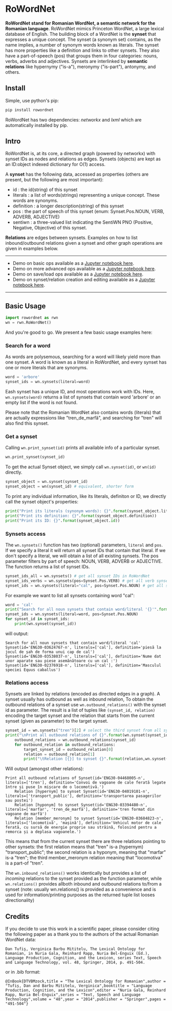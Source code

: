 # RoWordNet

**RoWordNet stand for Romanian WordNet, a semantic network for the Romanian language**. RoWordNet mimics Princeton WordNet, a large lexical database of English. 
The building block of a WordNet is the **synset** that expresses a unique concept. The synset (a synonym set) contains, as the name implies, a number of synonym words known as literals. The synset has more properties like a definition and links to other synsets. They also have a part-of-speech (pos) that groups them in four categories: nouns, verbs, adverbs and adjectives. Synsets are interlinked by **semantic relations** like hypernymy ("is-a"), meronymy ("is-part"), antonymy, and others. 

## Install

Simple, use python's pip:
```sh
pip install rowordnet
```

RoWordNet has two dependencies: _networkx_ and _lxml_ which are automatically installed by pip.

## Intro

RoWordNet is, at its core, a directed graph (powered by networkx) with synset IDs as nodes and relations as edges. Synsets (objects) are kept as an ID:object indexed dictionary for O(1) access.

A **synset** has the following data, accessed as properties (others are present, but the following are most important): 
* id : the id(string) of this synset
* literals : a list of words(strings) representing a unique concept. These words are synonyms.
* definition : a longer description(string) of this synset
* pos : the part of speech of this synset (enum: Synset.Pos.NOUN, VERB, ADVERB, ADJECTIVE)
* sentiwn : a three-valued list indicating the SentiWN PNO (Positive, Negative, Objective) of this synset.

**Relations** are edges between synsets. Examples on how to list inbound/outbound relations given a synset and other graph operations are given in examples below.

____

* Demo on basic ops available as a [Jupyter notebook here](jupyter/basic_operations_wordnet.ipynb).
* Demo on more advanced ops available as a [Jupyter notebook here](jupyter/create_edit_synsets.ipynb).
* Demo on save/load ops available as a [Jupyter notebook here](jupyter/load_save_wordnet.ipynb).
* Demo on synset/relation creation and editing available as a [Jupyter notebook here](jupyter/synonym_antonym.ipynb).
____

## Basic Usage

```python
import rowordnet as rwn
wn = rwn.RoWordNet()
```

And you're good to go. We present a few basic usage examples here:

### Search for a word

As words are polysemous, searching for a word will likely yield more than one synset. A word is known as a literal in RoWordNet, and every synset has one or more literals that are synonyms.
```python
word = 'arbore'
synset_ids = wn.synsets(literal=word)
```
Eash synset has a unique ID, and most operations work with IDs. Here, ``wn.synsets(word)`` returns a list of synsets that contain word 'arbore' or an empty list if the word is not found. 

Please note that the Romanian WordNet also contains words (literals) that are actually expressions like "tren\_de\_marfă", and searching for "tren" will also find this synset.

### Get a synset

Calling ``wn.print_synset(id)`` prints all available info of a particular synset.

```python  
wn.print_synset(synset_id)
```

To get the actual Synset object, we simply call ``wn.synset(id)``, or ``wn(id)`` directly.

```python
synset_object = wn.synset(synset_id)
synset_object = wn(synset_id) # equivalent, shorter form
```

To print any individual information, like its literals, definiton or ID, we directly call the synset object's properties:

```python
print("Print its literals (synonym words): {}".format(synset_object.literals))
print("Print its definition: {}".format(synset_object.definition))
print("Print its ID: {}".format(synset_object.id))
```
       
### Synsets access
    
The ``wn.synsets()`` function has two (optional) parameters, ``literal`` and ``pos``. If we specify a literal it will return all synset IDs that contain that literal. If we don't specify a literal, we will obtain a list of all existing synsets. The pos parameter filters by part of speech: NOUN, VERB, ADVERB or ADJECTIVE. The function returns a list of synset IDs.

```python    
synset_ids_all = wn.synsets() # get all synset IDs in RoWordNet
synset_ids_verbs = wn.synsets(pos=Synset.Pos.VERB) # get all verb synset IDs
synset_ids = wn.synsets(literal="cal", pos=Synset.Pos.NOUN) # get all synset IDs that contain word "cal" and are nouns
```

For example we want to list all synsets containing word "cal":

```python
word = 'cal'
print("Search for all noun synsets that contain word/literal '{}'".format(word))    
synset_ids = wn.synsets(literal=word, pos=Synset.Pos.NOUN)
for synset_id in synset_ids:
    print(wn.synset(synset_id))
```
will output:
```
Search for all noun synsets that contain word/literal 'cal'
Synset(id='ENG30-03624767-n', literals=['cal'], definition='piesă la jocul de șah de forma unui cap de cal')
Synset(id='ENG30-03538037-n', literals=['cal'], definition='Nume dat unor aparate sau piese asemănătoare cu un cal :')
Synset(id='ENG30-02376918-n', literals=['cal'], definition='Masculul speciei Equus caballus')
````


### Relations access

Synsets are linked by relations (encoded as directed edges in a graph). A synset usually has outbound as well as inbound relation, To obtain the outbound relations of a synset use ``wn.outbound_relations()`` with the synset id as parameter. The result is a list of tuples like ``(synset_id, relation)`` encoding the target synset and the relation that starts from the current synset (given as parameter) to the target synset.

```python 
synset_id = wn.synsets("tren")[2] # select the third synset from all synsets containing word "tren"
print("\nPrint all outbound relations of {}".format(wn.synset(synset_id)))
    outbound_relations = wn.outbound_relations(synset_id)
    for outbound_relation in outbound_relations:
        target_synset_id = outbound_relation[0]        
        relation = outbound_relation[1]
        print("\tRelation [{}] to synset {}".format(relation,wn.synset(target_synset_id)))
```
Will output (amongst other relations):
```   
Print all outbound relations of Synset(id='ENG30-04468005-n', literals=['tren'], definition='Convoi de vagoane de cale ferată legate între și puse în mișcare de o locomotivă.')
    Relation [hypernym] to synset Synset(id='ENG30-04019101-n', literals=['transport_public'], definition='transportarea pasagerilor sau postei')
    Relation [hyponym] to synset Synset(id='ENG30-03394480-n', literals=['marfar', 'tren_de_marfă'], definition='tren format din vagoane de marfă')
    Relation [member_meronym] to synset Synset(id='ENG30-03684823-n', literals=['locomotivă', 'mașină'], definition='Vehicul motor de cale ferată, cu sursă de energie proprie sau străină, folosind pentru a remorca și a deplasa vagoanele.')
````
This means that from the current synset there are three relations pointing to other synsets: the first relation means that "tren" is-a (hypernym) "transport\_public"; the second relation is a hyponym, meaning that "marfar" is-a "tren"; the third member_meronym relation meaning that "locomotiva" is a part-of "tren".

The ``wn.inbound_relations()`` works identically but provides a list of _incoming_ relations to the synset provided as the function parameter, while ``wn.relations()`` provides allboth inbound and outbound relations to/from a synset (note: usually wn.relations() is provided as a convenience and is used for information/printing purposes as the returned tuple list looses directionality)
              


## Credits

If you decide to use this work in a scientific paper, please consider citing the following paper as a thank you to the authors of the actual Romanian WordNet data:

```
Dan Tufiş, Verginica Barbu Mititelu, The Lexical Ontology for Romanian, in Nuria Gala, Reinhard Rapp, Nuria Bel-Enguix (Ed.), Language Production, Cognition, and the Lexicon, series Text, Speech and Language Technology, vol. 48, Springer, 2014, p. 491-504.
```
or in .bib format:

```
@InBook{DTVBMzock,title = "The Lexical Ontology for Romanian",author = "Tufiș, Dan and Barbu Mititelu, Verginica",booktitle = "Language Production, Cognition, and the Lexicon",editor = "Nuria Gala, Reinhard Rapp, Nuria Bel-Enguix",series = "Text, Speech and Language Technology",volume = "48",year = "2014",publisher = "Springer",pages = "491-504"}
```
